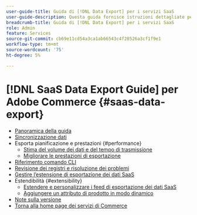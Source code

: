 ```yaml
---
user-guide-title: Guida di [!DNL Data Export] per i servizi SaaS
user-guide-description: Questa guida fornisce istruzioni dettagliate per l'utilizzo dell'estensione  [!DNL Data Export] per i servizi SaaS di Adobe Commerce.
breadcrumb-title: Guida di [!DNL Data Export] per i servizi SaaS
role: Admin
feature: Services
source-git-commit: cb69e11cd54a3ca1ab66543c4f28526a3cf1f9e1
workflow-type: tm+mt
source-wordcount: '75'
ht-degree: 5%

---
```


# [!DNL SaaS Data Export Guide] per Adobe Commerce {#saas-data-export}

- [Panoramica della guida](overview.md)
- [Sincronizzazione dati](data-synchronization.md)
- Esporta pianificazione e prestazioni {#performance}
   - [Stima del volume dei dati e del tempo di trasmissione](estimate-data-volume-sync-time.md)
   - [Migliorare le prestazioni di esportazione](customize-export-processing.md)
- [Riferimento comando CLI](data-export-cli-commands.md)
- [Revisione dei registri e risoluzione dei problemi](troubleshooting-logging.md)
- [Gestire l’estensione di esportazione dei dati SaaS](manage-extension.md)
- Estendibilità {#extensibility}
   - [Estendere e personalizzare i feed di esportazione dei dati SaaS](extensibility-and-customizations.md)
   - [Aggiungere un attributo di prodotto in modo dinamico](add-attribute-dynamically.md)
- [Note sulla versione](release-notes.md)
- [Torna alla home page dei servizi di Commerce](https://experienceleague.adobe.com/docs/commerce/user-guides/home.html)

